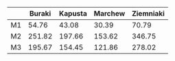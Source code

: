 |    | Buraki | Kapusta | Marchew | Ziemniaki |
| -- | ------ | ------- | ------- | --------- |
| M1 | 54.76 | 43.08 | 30.39 | 70.79 |
| M2 | 251.82 | 197.66 | 153.62 | 346.75 |
| M3 | 195.67 | 154.45 | 121.86 | 278.02 |